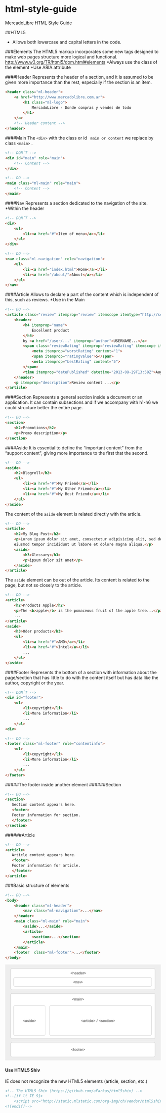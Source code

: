 html-style-guide
================

MercadoLibre HTML Style Guide


##HTML5

* Allows both lowercase and capital letters in the code.

###Elements
The HTML5 markup incorporates some new tags designed to make web pages structure more logical and functional.
http://www.w3.org/TR/html5/dom.html#elements
*Always use the class of the element 
*Use ARIA attribute

####Header
Represents the header of a section, and it is assumed to be given more importance than the rest, especially if the section is an ítem.


````html
<header class="ml-header">  
    <a href="http://www.mercadolibre.com.ar">
        <h1 class="ml-logo">
            MercadoLibre - Donde compras y vendes de todo
        </h1>
    </a>
    <!-- Header content -->
</header>
````

####Main
The ```` <div> ```` with the class or id ```` main or content```` we replace by class ```` <main> ```` .

````html
<!-- DON´T -->
<div id="main" role="main">
    <!-- Content -->
</div>
````
````html
<!-- DO -->
<main class="ml-main" role="main">
    <!-- Content -->
</main>
````

####Nav
Represents a section dedicated to the navigation of the site.
*Within the header
````html
<!-- DON´T -->
<div>
    <ul>
        <li><a href="#">Item of menu</a></li>
    </ul>
</div>
````
````html
<!-- DO -->
<nav class="ml-navigation" role="navigation">
    <ul>
        <li><a href="index.html">Home</a></li>
        <li><a href="/about/">About</a></li>
    </ul>
</nav>
````
####Article
Allows to declare a part of the content which is independent of this, such as reviews.
*Use in the Main
````html
<!-- DO -->
<article class="review" itemprop="review" itemscope itemtype="http://schema.org/Review">
    <header>
        <h4 itemprop="name">
            Excellent product
        </h4>
        by <a href="/user/..." itemprop="author">USERNAME...</a>
        <span class="reviewRating" itemprop="reviewRating" itemscope itemtype="http://schema.org/Rating">
            <meta itemprop="worstRating" content="1">
            <span itemprop="ratingValue">5</span>
            <meta itemprop="bestRating" content="5">
        </span>
        <time itemprop="datePublished" datetime="2013-08-29T13:58Z">August 29th, 2013 at 13:58</time>
    </header>
    <p itemprop="description">Review content ...</p>
</article>
````
####Section
Represents a general section inside a document or an application.  It can contain subsections and if we accompany with h1-h6 we could structure better the entire page.
````html
<!-- DO -->
<section>
    <h2>Promotions</h2>
    <p>Promo description</p>
</section>
````

####Aside
It is essential to define the “important content" from the “support content", giving more importance to the first that the second.

````html
<!-- DO -->
<aside>
    <h2>Blogroll</h2>
    <ul>
        <li><a href="#">My Friend</a></li>
        <li><a href="#">My Other Friend</a></li>
        <li><a href="#">My Best Friend</a></li>
    </ul>
</aside>
````

The content of the ```` aside ```` element is related directly with the article.
````html
<!-- DO -->
<article>
    <h2>My Blog Post</h2>
    <p>Lorem ipsum dolor sit amet, consectetur adipisicing elit, sed do
    eiusmod tempor incididunt ut labore et dolore magna aliqua.</p>
    <aside>
        <h3>Glossary</h3>
        <p>ipsum dolor sit amet</p>
    </aside>
</article>
````

The ```` aside ```` element can be out of the article. Its content is related to the page, but not so closely to the article.
````html
<!-- DO -->
<article>
    <h2>Products Apple</h2>
    <p>The <b>apple</b> is the pomaceous fruit of the apple tree...</p>
    ...
</article>
<aside>
    <h3>Oder products</h3>
    <ul>
        <li><a href="#">AMD</a></li>
        <li><a href="#">Intel</a></li>
        ...
    </ul>
</aside>
````
####Footer
Represents the bottom of a section with information about the page/section that has little to do with the content itself but has data like the author, copyright or the year.

````html
<!-- DON´T -->
<div id="footer">
    <ul>
        <li>copyright</li>
        <li>More information</li>
        ...
    </ul>
<div>
````

````html
<!-- DO -->
<footer class="ml-footer" role="contentinfo">
    <ul>
        <li>copyright</li>
        <li>More information</li>
        ...
    </ul>
</footer>
````
#####The footer inside another element
######Section
````html
<!-- DO -->
<section>
   Section content appears here.
   <footer>
   Footer information for section.
   </footer>
</section>
````

######Article
````html
<!-- DO -->
<article>
   Article content appears here.
   <footer>
   Footer information for article.
   </footer>
</article>
````

###Basic structure of elements
````html
<!-- DO -->
<body>
    <header class="ml-header">
        <nav class="ml-navigation">...</nav>
    </header>
    <main class="ml-main" role="main">
        <aside>...</aside>
        <article>
            <section>...</section>
        </article>
    </main>
    <footer  class="ml-footer">...</footer>
</body>
````
![Alt text](/files/structure-html5.png "Basic structure of elements in MeLi")

#### Use HTML5 Shiv
IE does not recognize the new HTML5 elements (article, section, etc.)
````html
<!-- The HTML5 Shiv (https://github.com/aFarkas/html5shiv) -->
<!--[if lt IE 9]>
    <script src="http://static.mlstatic.com/org-img/ch/vendor/html5shiv/html5shiv-3.7.0.js"></script>
<![endif]-->
````
    
    
